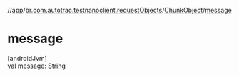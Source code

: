 //[app](../../../index.md)/[br.com.autotrac.testnanoclient.requestObjects](../index.md)/[ChunkObject](index.md)/[message](message.md)

# message

[androidJvm]\
val [message](message.md): [String](https://kotlinlang.org/api/latest/jvm/stdlib/kotlin/-string/index.html)
